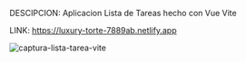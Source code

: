 DESCIPCION: Aplicacion Lista de Tareas hecho con Vue Vite

LINK: https://luxury-torte-7889ab.netlify.app

![captura-lista-tarea-vite](https://user-images.githubusercontent.com/74424452/172497154-a09e286e-d325-455a-b73c-04475b05018a.png)
